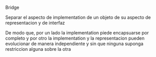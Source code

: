 Bridge

Separar el aspecto de implementation de un objeto de su aspecto de representacion y de interfaz

De modo que, por un lado la implementation piede encapsuarse por completo y por otro
la implementation y la representacion pueden evolucionar de manera independiente y sin que
ninguna suponga restriccion alguna sobre la otra

